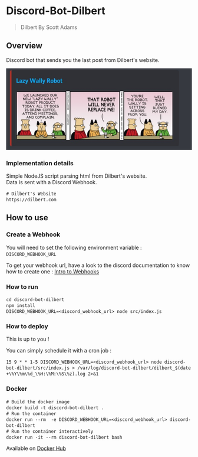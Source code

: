 # Discord-Bot-Dilbert
> Dilbert By Scott Adams

## Overview

Discord bot that sends you the last post from Dilbert's website.

![Discord Message Example](doc/discord-message-example.jpg)


### Implementation details

Simple NodeJS script parsing html from Dilbert's website.  
Data is sent with a Discord Webhook.

```
# Dilbert's Website
https://dilbert.com
```

## How to use

### Create a Webhook

You will need to set the following environment variable : `DISCORD_WEBHOOK_URL`

To get your webhook url, have a look to the discord documentation to know how to create one : [Intro to Webhooks](https://support.discord.com/hc/en-us/articles/228383668-Intro-to-Webhooks)

### How to run

```
cd discord-bot-dilbert
npm install
DISCORD_WEBHOOK_URL=<discord_webhook_url> node src/index.js
```

### How to deploy

This is up to you !

You can simply schedule it with a cron job :
```
15 9 * * 1-5 DISCORD_WEBHOOK_URL=<discord_webhook_url> node discord-bot-dilbert/src/index.js > /var/log/discord-bot-dilbert/dilbert_$(date +\%Y\%m\%d_\%H:\%M:\%S\%z).log 2>&1
```

### Docker

```
# Build the docker image
docker build -t discord-bot-dilbert .
# Run the container
docker run --rm  -e DISCORD_WEBHOOK_URL=<discord_webhook_url> discord-bot-dilbert
# Run the container interactively
docker run -it --rm discord-bot-dilbert bash
```

Available on [Docker Hub](https://hub.docker.com/r/adelehedde/discord-bot-dilbert)
